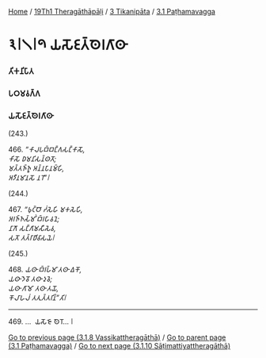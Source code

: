 
[Home](/) / [19Th1 Theragāthāpāḷi](../../../19Th1.md) / [3 Tikanipāta](../../3.md) / [3.1 Paṭhamavagga](../3.1.md)

# 𑁩𑁇𑁧𑁇𑁯 𑀬𑀲𑁄𑀚𑀢𑁆𑀣𑁂𑀭𑀕𑀸𑀣𑀸

### 𑀢𑀺𑀓𑀦𑀺𑀧𑀸𑀢

### 𑀧𑀞𑀫𑀯𑀕𑁆𑀕

### 𑀬𑀲𑁄𑀚𑀢𑁆𑀣𑁂𑀭𑀕𑀸𑀣𑀸

(243.)

466\. _“𑀓𑀸𑀮𑀧𑀩𑁆𑀩𑀗𑁆𑀕𑀲𑀗𑁆𑀓𑀸𑀲𑁄,_  
_𑀓𑀺𑀲𑁄 𑀥𑀫𑀦𑀺𑀲𑀦𑁆𑀣𑀢𑁄;_  
_𑀫𑀢𑁆𑀢𑀜𑁆𑀜𑀽 𑀅𑀦𑁆𑀦𑀧𑀸𑀦𑀫𑁆𑀳𑀺,_  
_𑀅𑀤𑀻𑀦𑀫𑀸𑀦𑀲𑁄 𑀦𑀭𑁄”𑁇_  


(244.)

467\. _“𑀨𑀼𑀝𑁆𑀞𑁄 𑀟𑀁𑀲𑁂𑀳𑀺 𑀫𑀓𑀲𑁂𑀳𑀺,_  
_𑀅𑀭𑀜𑁆𑀜𑀲𑁆𑀫𑀺𑀁 𑀩𑁆𑀭𑀳𑀸𑀯𑀦𑁂;_  
_𑀦𑀸𑀕𑁄 𑀲𑀗𑁆𑀕𑀸𑀫𑀲𑀻𑀲𑁂𑀯,_  
_𑀲𑀢𑁄 𑀢𑀢𑁆𑀭𑀸𑀥𑀺𑀯𑀸𑀲𑀬𑁂𑁇_  


(245.)

468\. _𑀬𑀣𑀸 𑀩𑁆𑀭𑀳𑁆𑀫𑀸 𑀢𑀣𑀸 𑀏𑀓𑁄,_  
_𑀬𑀣𑀸 𑀤𑁂𑀯𑁄 𑀢𑀣𑀸 𑀤𑀼𑀯𑁂;_  
_𑀬𑀣𑀸 𑀕𑀸𑀫𑁄 𑀢𑀣𑀸 𑀢𑀬𑁄,_  
_𑀓𑁄𑀮𑀸𑀳𑀮𑀁 𑀢𑀢𑀼𑀢𑁆𑀢𑀭𑀺𑀦𑁆”𑀢𑀺𑁇_  


---

469\. …  𑀬𑀲𑁄𑀚𑁄 𑀣𑁂𑀭𑁄… 𑁇



[Go to previous page (3.1.8 Vassikattheragāthā)](3.1.8.md) / [Go to parent page (3.1 Paṭhamavagga)](../3.1.md) / [Go to next page (3.1.10 Sāṭimattiyattheragāthā)](3.1.10.md)


